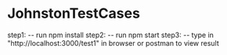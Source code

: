 # JohnstonTestCases

step1:  -- run npm install
step2:  -- run npm start
step3:  -- type in "http://localhost:3000/test1" in browser or postman to view result
